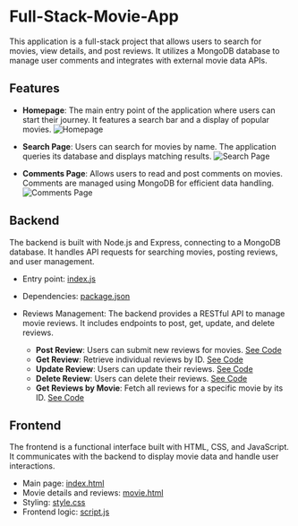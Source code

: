 # Full-Stack-Movie-App

This application is a full-stack project that allows users to search for movies, view details, and post reviews. It utilizes a MongoDB database to manage user comments and integrates with external movie data APIs.

## Features

- **Homepage**: The main entry point of the application where users can start their journey. It features a search bar and a display of popular movies.
  ![Homepage](https://github.com/liupeining/Full-Stack-Movie-App/assets/56020224/e6ff9592-5a7e-4b7b-9e7b-6ebc4412da55)

- **Search Page**: Users can search for movies by name. The application queries its database and displays matching results.
  ![Search Page](https://github.com/liupeining/Full-Stack-Movie-App/assets/56020224/0b16f234-e16e-4b99-bddd-63f53f9b0e93)

- **Comments Page**: Allows users to read and post comments on movies. Comments are managed using MongoDB for efficient data handling.
  ![Comments Page](https://github.com/liupeining/Full-Stack-Movie-App/assets/56020224/454d7528-ba75-41b5-884f-73232d1f65d6)

## Backend

The backend is built with Node.js and Express, connecting to a MongoDB database. It handles API requests for searching movies, posting reviews, and user management.

- Entry point: [index.js](https://github.com/liupeining/Full-Stack-Movie-App/blob/main/Backend/index.js)
- Dependencies: [package.json](https://github.com/liupeining/Full-Stack-Movie-App/blob/main/Backend/package.json)

- Reviews Management: The backend provides a RESTful API to manage movie reviews. It includes endpoints to post, get, update, and delete reviews.
  - **Post Review**: Users can submit new reviews for movies. [See Code](https://github.com/liupeining/Full-Stack-Movie-App/blob/main/Backend/api/reviews.controller.js)
  - **Get Review**: Retrieve individual reviews by ID. [See Code](https://github.com/liupeining/Full-Stack-Movie-App/blob/main/Backend/api/reviews.controller.js)
  - **Update Review**: Users can update their reviews. [See Code](https://github.com/liupeining/Full-Stack-Movie-App/blob/main/Backend/api/reviews.controller.js)
  - **Delete Review**: Users can delete their reviews. [See Code](https://github.com/liupeining/Full-Stack-Movie-App/blob/main/Backend/api/reviews.controller.js)
  - **Get Reviews by Movie**: Fetch all reviews for a specific movie by its ID. [See Code](https://github.com/liupeining/Full-Stack-Movie-App/blob/main/Backend/api/reviews.controller.js)

## Frontend

The frontend is a functional interface built with HTML, CSS, and JavaScript. It communicates with the backend to display movie data and handle user interactions.

- Main page: [index.html](https://github.com/liupeining/Full-Stack-Movie-App/blob/main/Frontend/index.html)
- Movie details and reviews: [movie.html](https://github.com/liupeining/Full-Stack-Movie-App/blob/main/Frontend/movie.html)
- Styling: [style.css](https://github.com/liupeining/Full-Stack-Movie-App/blob/main/Frontend/style.css)
- Frontend logic: [script.js](https://github.com/liupeining/Full-Stack-Movie-App/blob/main/Frontend/script.js)

